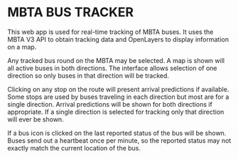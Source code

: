 # MBTA BUS TRACKER

This <a src="http://www.alotish.com/bustracker/">web app</a> is used for real-time tracking of MBTA buses.  It uses the MBTA V3 API to obtain tracking data and OpenLayers to display information on a map.

Any tracked bus round on the MBTA may be selected.  A map is shown will all active buses in both directions.  The interface allows selection of one direction so only buses in that direction will be tracked.

Clicking on any stop on the route will present arrival predictions if available.  Some stops are used by buses traveling in each direction but most are for a single direction.  Arrival predictions will be shown for both directions if appropriate.  If a single direction is selected for tracking only that direction will ever be shown.

If a bus icon is clicked on the last reported status of the bus will be shown.  Buses send out a heartbeat once per minute, so the reported status may not exactly match the current location of the bus.

